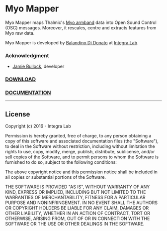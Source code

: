 # Myo Mapper
Myo Mapper maps Thalmic's [Myo armband](https://www.myo.com) data into Open Sound Control (OSC) messages. Moreover, it rescales, centre and extracts features from Myo raw data.

Myo Mapper is developed by [Balandino Di Donato](http://www.balandinodidonato.com) at [Integra Lab](http://www.integra.io/lab).

### Acknowledgment
- [Jamie Bullock](http://jamiebullock.com/), developer

### [**DOWNLOAD**](https://github.com/balandinodidonato/MyoMapper/releases)

### [**DOCUMENTATION**](https://github.com/balandinodidonato/MyoMapper/wiki)

---

## License

Copyright (c)  2016 - Integra Lab

Permission is hereby granted, free of charge, to any person obtaining a copy
of this software and associated documentation files (the "Software"), to deal
in the Software without restriction, including without limitation the rights
to use, copy, modify, merge, publish, distribute, sublicense, and/or sell
copies of the Software, and to permit persons to whom the Software is
furnished to do so, subject to the following conditions:

The above copyright notice and this permission notice shall be included in
all copies or substantial portions of the Software.

THE SOFTWARE IS PROVIDED "AS IS", WITHOUT WARRANTY OF ANY KIND, EXPRESS OR
IMPLIED, INCLUDING BUT NOT LIMITED TO THE WARRANTIES OF MERCHANTABILITY,
FITNESS FOR A PARTICULAR PURPOSE AND NONINFRINGEMENT. IN NO EVENT SHALL THE
AUTHORS OR COPYRIGHT HOLDERS BE LIABLE FOR ANY CLAIM, DAMAGES OR OTHER
LIABILITY, WHETHER IN AN ACTION OF CONTRACT, TORT OR OTHERWISE, ARISING FROM,
OUT OF OR IN CONNECTION WITH THE SOFTWARE OR THE USE OR OTHER DEALINGS IN
THE SOFTWARE.
